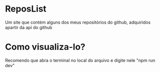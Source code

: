 # ReposList
Um site que contém alguns dos meus repositórios do github, adquiridos apartir da api do github


# Como visualiza-lo?

Recomendo que abra o terminal no local do arquivo e digite nele "npm run dev"
